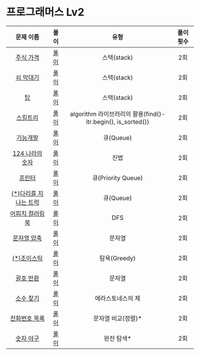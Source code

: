 # 프로그래머스 Lv2

| 문제 이름                             | 풀이                                  | 유형                                  | 풀이 횟수                           |
|:------------------------------:|:---------------------------------:|:---------------------------------:|:---------------------------------:|
|[주식 가격](https://programmers.co.kr/learn/courses/30/lessons/42584) |[풀이](https://github.com/Choyoonyoung98/Algorithm/blob/master/Programmers/programmers_lev2/StockPrice/StockPrice/main.cpp) |스택(stack)   |2회 |
|[쇠 막대기](https://programmers.co.kr/learn/courses/30/lessons/42585) |[풀이](https://github.com/Choyoonyoung98/Algorithm/blob/master/Programmers/programmers_lev2/IronBar/IronBar/main.cpp) |스택(stack)     |2회 |
|[탑](https://programmers.co.kr/learn/courses/30/lessons/42588) |[풀이](https://github.com/Choyoonyoung98/Algorithm/blob/master/Programmers/programmers_lev2/Tower/Tower/main.cpp) |스택(stack)   |2회 |
|[스킬트리](https://programmers.co.kr/learn/courses/30/lessons/49993) |[풀이](https://github.com/Choyoonyoung98/Algorithm/blob/master/Programmers/programmers_lev2/SkillTree/SkillTree/main.cpp) |algorithm 라이브러리의 활용(find()-itr.begin(), is_sorted())    |2회 |
|[기능개발](https://programmers.co.kr/learn/courses/30/lessons/42586) |[풀이](https://github.com/Choyoonyoung98/Algorithm/blob/master/Programmers/programmers_lev2/FunctionDev/FunctionDev/main.cpp) |큐(Queue)    |2회 |
|[124 나라의 숫자](https://programmers.co.kr/learn/courses/30/lessons/12899) |[풀이](https://github.com/Choyoonyoung98/Algorithm/blob/master/Programmers/programmers_lev2/124WorldNumb/124WorldNumb/main.cpp) |진법     |2회 |
|[프린터](https://programmers.co.kr/learn/courses/30/lessons/42585) |[풀이](https://github.com/Choyoonyoung98/Algorithm/blob/master/Programmers/programmers_lev2/Printer/Printer/main.cpp) |큐(Priority Queue)     |2회 |
|[(*)다리를 지나는 트럭](https://programmers.co.kr/learn/courses/30/lessons/42583) |[풀이](https://github.com/Choyoonyoung98/Algorithm/blob/master/Programmers/programmers_lev2/Truck/Truck/main.cpp) |큐(Queue)   |2회 |
|[어피치 컬러링북](https://programmers.co.kr/learn/courses/30/lessons/1829) |[풀이](https://github.com/Choyoonyoung98/Algorithm/blob/master/Programmers/programmers_lev2/ColoringBook/ColoringBook/main.cpp) |DFS   |2회 |
|[문자열 압축](https://programmers.co.kr/learn/courses/30/lessons/60057) |[풀이](https://github.com/Choyoonyoung98/Algorithm/blob/master/Programmers/programmers_lev2/StringCompression/StringCompression/main.cpp) |문자열   |2회 |
|[(*)조이스틱](https://programmers.co.kr/learn/courses/30/lessons/42860) |[풀이](https://github.com/Choyoonyoung98/Algorithm/blob/master/Programmers/programmers_lev2/JoyStick/JoyStick/main.cpp) |탐욕(Greedy)   |2회 |
|[괄호 반환](https://programmers.co.kr/learn/courses/30/lessons/60058) |[풀이](https://github.com/Choyoonyoung98/Algorithm/blob/master/Programmers/programmers_lev2/TransferParenthesis/TransferParenthesis/main.cpp) |문자열   |2회 |
|[소수 찾기](https://programmers.co.kr/learn/courses/30/lessons/42839) |[풀이](https://github.com/Choyoonyoung98/Algorithm/blob/master/Programmers/programmers_lev2/FindPrimeNumb/FindPrimeNumb/main.cpp) |에라스토네스의 체      |2회 |
|[전화번호 목록](https://programmers.co.kr/learn/courses/30/lessons/42577) |[풀이](https://github.com/Choyoonyoung98/Algorithm/blob/master/Programmers/programmers_lev2/PhoneNumbList/PhoneNumbList/main.cpp) |문자열 비교(정렬)*      |2회 |
|[숫자 야구](https://programmers.co.kr/learn/courses/30/lessons/42841) |[풀이](https://github.com/Choyoonyoung98/Algorithm/blob/master/Programmers/programmers_lev2/NumbBaseBall/NumbBaseBall/main.cpp) |완전 탐색*      |2회 |

